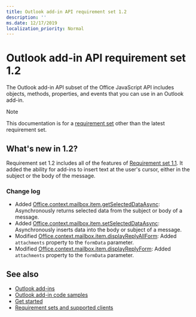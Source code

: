 ```yaml
---
title: Outlook add-in API requirement set 1.2
description: ''
ms.date: 12/17/2019
localization_priority: Normal
---
```


# Outlook add-in API requirement set 1.2

The Outlook add-in API subset of the Office JavaScript API includes objects, methods, properties, and events that you can use in an Outlook add-in.

> [!NOTE]
> This documentation is for a [requirement set](../../requirement-sets/outlook-api-requirement-sets.md) other than the latest requirement set.

## What's new in 1.2?

Requirement set 1.2 includes all of the features of [Requirement set 1.1](../requirement-set-1.1/outlook-requirement-set-1.1.md). It added the ability for add-ins to insert text at the user's cursor, either in the subject or the body of the message.

### Change log

- Added [Office.context.mailbox.item.getSelectedDataAsync](office.context.mailbox.item.md#methods): Asynchronously returns selected data from the subject or body of a message.
- Added [Office.context.mailbox.item.setSelectedDataAsync](office.context.mailbox.item.md#methods): Asynchronously inserts data into the body or subject of a message.
- Modified [Office.context.mailbox.item.displayReplyAllForm](office.context.mailbox.item.md#methods): Added `attachments` property to the `formData` parameter.
- Modified [Office.context.mailbox.item.displayReplyForm](office.context.mailbox.item.md#methods): Added `attachments` property to the `formData` parameter.

## See also

- [Outlook add-ins](../../../outlook/outlook-add-ins-overview.md)
- [Outlook add-in code samples](https://developer.microsoft.com/outlook/gallery/?filterBy=Outlook,Samples,Add-ins)
- [Get started](../../../quickstarts/outlook-quickstart.md)
- [Requirement sets and supported clients](../../requirement-sets/outlook-api-requirement-sets.md)
